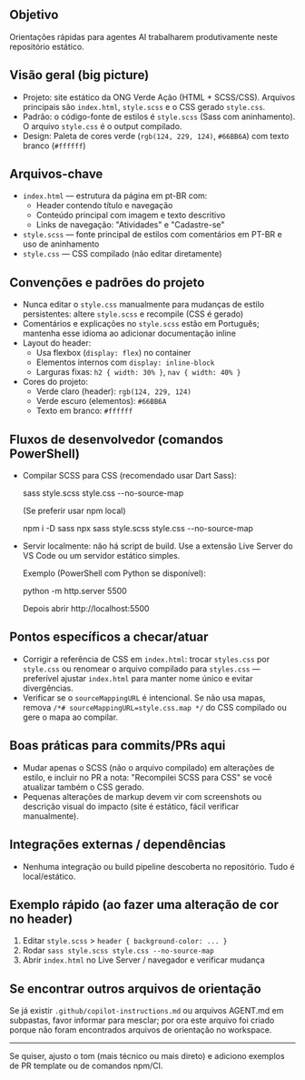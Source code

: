 ## Objetivo

Orientações rápidas para agentes AI trabalharem produtivamente neste repositório estático.

## Visão geral (big picture)

- Projeto: site estático da ONG Verde Ação (HTML + SCSS/CSS). Arquivos principais são `index.html`, `style.scss` e o CSS gerado `style.css`.
- Padrão: o código-fonte de estilos é `style.scss` (Sass com aninhamento). O arquivo `style.css` é o output compilado.
- Design: Paleta de cores verde (`rgb(124, 229, 124)`, `#66BB6A`) com texto branco (`#ffffff`)

## Arquivos-chave

- `index.html` — estrutura da página em pt-BR com:
  - Header contendo título e navegação
  - Conteúdo principal com imagem e texto descritivo
  - Links de navegação: "Atividades" e "Cadastre-se"
- `style.scss` — fonte principal de estilos com comentários em PT-BR e uso de aninhamento
- `style.css` — CSS compilado (não editar diretamente)

## Convenções e padrões do projeto

- Nunca editar o `style.css` manualmente para mudanças de estilo persistentes: altere `style.scss` e recompile (CSS é gerado)
- Comentários e explicações no `style.scss` estão em Português; mantenha esse idioma ao adicionar documentação inline
- Layout do header:
  - Usa flexbox (`display: flex`) no container
  - Elementos internos com `display: inline-block`
  - Larguras fixas: `h2 { width: 30% }`, `nav { width: 40% }` 
- Cores do projeto:
  - Verde claro (header): `rgb(124, 229, 124)`
  - Verde escuro (elementos): `#66BB6A`
  - Texto em branco: `#ffffff`

## Fluxos de desenvolvedor (comandos PowerShell)

- Compilar SCSS para CSS (recomendado usar Dart Sass):

  sass style.scss style.css --no-source-map

  (Se preferir usar npm local)

  npm i -D sass
  npx sass style.scss style.css --no-source-map

- Servir localmente: não há script de build. Use a extensão Live Server do VS Code ou um servidor estático simples.

  Exemplo (PowerShell com Python se disponível):

  python -m http.server 5500

  Depois abrir http://localhost:5500

## Pontos específicos a checar/atuar

- Corrigir a referência de CSS em `index.html`: trocar `styles.css` por `style.css` ou renomear o arquivo compilado para `styles.css` — preferível ajustar `index.html` para manter nome único e evitar divergências.
- Verificar se o `sourceMappingURL` é intencional. Se não usa mapas, remova `/*# sourceMappingURL=style.css.map */` do CSS compilado ou gere o mapa ao compilar.

## Boas práticas para commits/PRs aqui

- Mudar apenas o SCSS (não o arquivo compilado) em alterações de estilo, e incluir no PR a nota: "Recompilei SCSS para CSS" se você atualizar também o CSS gerado.
- Pequenas alterações de markup devem vir com screenshots ou descrição visual do impacto (site é estático, fácil verificar manualmente).

## Integrações externas / dependências

- Nenhuma integração ou build pipeline descoberta no repositório. Tudo é local/estático.

## Exemplo rápido (ao fazer uma alteração de cor no header)

1. Editar `style.scss` > `header { background-color: ... }`
2. Rodar `sass style.scss style.css --no-source-map`
3. Abrir `index.html` no Live Server / navegador e verificar mudança

## Se encontrar outros arquivos de orientação

Se já existir `.github/copilot-instructions.md` ou arquivos AGENT.md em subpastas, favor informar para mesclar; por ora este arquivo foi criado porque não foram encontrados arquivos de orientação no workspace.

---
Se quiser, ajusto o tom (mais técnico ou mais direto) e adiciono exemplos de PR template ou de comandos npm/CI.
